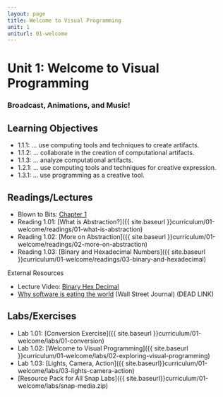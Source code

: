```yaml
---
layout: page
title: Welcome to Visual Programming
unit: 1
uniturl: 01-welcome
---
```



Unit 1: Welcome to Visual Programming
======================================
### Broadcast, Animations, and Music! 


Learning Objectives
-------------------
* 1.1.1: … use computing tools and techniques to create artifacts.
* 1.1.2: … collaborate in the creation of computational artifacts.
* 1.1.3: … analyze computational artifacts.
* 1.2.1: … use computing tools and techniques for creative expression.
* 1.3.1: … use programming as a creative tool.



Readings/Lectures
-----------------
 * Blown to Bits: [Chapter 1](http://www.bitsbook.com/wp-content/uploads/2008/12/chapter1.pdf)
 * Reading 1.01: [What is Abstraction?]({{ site.baseurl }}curriculum/01-welcome/readings/01-what-is-abstraction)
 * Reading 1.02: [More on Abstraction]({{ site.baseurl }}curriculum/01-welcome/readings/02-more-on-abstraction)
 * Reading 1.03: [Binary and Hexadecimal Numbers]({{ site.baseurl }}curriculum/01-welcome/readings/03-binary-and-hexadecimal)
 
External Resources
 
 * Lecture Video: [Binary Hex Decimal](http://www.screencast.com/t/c2tp610y1tx6)
 * [Why software is eating the world](http://online.wsj.com/article/SB10001424053111903480904576512250915629460.html) (Wall Street Journal) (DEAD LINK)


Labs/Exercises
--------------
 * Lab 1.01: [Conversion Exercise]({{ site.baseurl }}curriculum/01-welcome/labs/01-conversion)
 * Lab 1.02: [Welcome to Visual Programming]({{ site.baseurl }}curriculum/01-welcome/labs/02-exploring-visual-programming)
 * Lab 1.03: [Lights, Camera, Action]({{ site.baseurl}}curriculum/01-welcome/labs/03-lights-camera-action)
 * [Resource Pack for All Snap Labs]({{ site.baseurl}}curriculum/01-welcome/labs/snap-media.zip)


